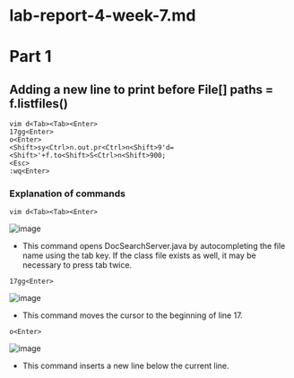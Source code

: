 # lab-report-4-week-7.md

# Part 1

## Adding a new line to print before File[] paths = f.listfiles()

```
vim d<Tab><Tab><Enter>
17gg<Enter>
o<Enter>
<Shift>sy<Ctrl>n.out.pr<Ctrl>n<Shift>9'd=<Shift>'+f.to<Shift>S<Ctrl>n<Shift>900;
<Esc>
:wq<Enter>
```

### Explanation of commands
```
vim d<Tab><Tab><Enter>
```
![image](https://user-images.githubusercontent.com/55713184/201540027-1004a5de-0dbd-485c-aa7d-571da1683294.png)

* This command opens DocSearchServer.java by autocompleting the file name using the tab key. If the class file exists as well, it may be necessary to press tab twice.

```
17gg<Enter>
```
![image](https://user-images.githubusercontent.com/55713184/201540159-8f535247-d625-40c9-b2e6-e85d7b1e5bc0.png)

* This command moves the cursor to the beginning of line 17.

```
o<Enter>
```
![image](https://user-images.githubusercontent.com/55713184/201540641-73a15c30-83b3-4e10-8c76-54a6d34e990b.png)

* This command inserts a new line below the current line.

